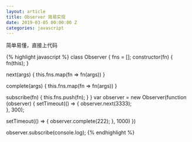 ```yaml
---
layout: article
title: Observer 简易实现
date: 2019-03-05 00:00:00 Z
categories: javascript
---
```


简单易懂，直接上代码

{% highlight javascript %}
class Observer {
  fns = [];
  constructor(fn) {
    fn(this);
  }

  next(args) {
    this.fns.map(fn => fn(args))
  }

  complete(args) {
    this.fns.map(fn => fn(args))
  }

  subscribe(fn) {
    this.fns.push(fn);
  }
}
var observer = new Observer(function (observer) {
  setTimeout(() => {
    observer.next(3333);  
  }, 300);
  
  setTimeout(() => {
    observer.complete(222);
  }, 1000)
})

observer.subscribe(console.log);
{% endhighlight %}